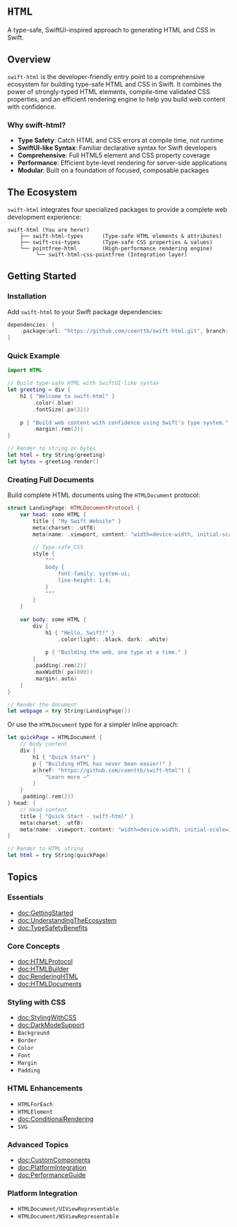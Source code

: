 # ``HTML``

A type-safe, SwiftUI-inspired approach to generating HTML and CSS in Swift.

## Overview

`swift-html` is the developer-friendly entry point to a comprehensive ecosystem for building type-safe HTML and CSS in Swift. It combines the power of strongly-typed HTML elements, compile-time validated CSS properties, and an efficient rendering engine to help you build web content with confidence.

### Why swift-html?

- **Type Safety**: Catch HTML and CSS errors at compile time, not runtime
- **SwiftUI-like Syntax**: Familiar declarative syntax for Swift developers
- **Comprehensive**: Full HTML5 element and CSS property coverage
- **Performance**: Efficient byte-level rendering for server-side applications
- **Modular**: Built on a foundation of focused, composable packages

## The Ecosystem

`swift-html` integrates four specialized packages to provide a complete web development experience:

```
swift-html (You are here!)
    ├── swift-html-types      (Type-safe HTML elements & attributes)
    ├── swift-css-types       (Type-safe CSS properties & values)
    └── pointfree-html        (High-performance rendering engine)
         └── swift-html-css-pointfree (Integration layer)
```

## Getting Started

### Installation

Add `swift-html` to your Swift package dependencies:

```swift
dependencies: [
    .package(url: "https://github.com/coenttb/swift-html.git", branch: "main")
]
```

### Quick Example

```swift
import HTML

// Build type-safe HTML with SwiftUI-like syntax
let greeting = div {
    h1 { "Welcome to swift-html" }
        .color(.blue)
        .fontSize(.px(32))
    
    p { "Build web content with confidence using Swift's type system." }
        .margin(.rem(2))
}

// Render to string or bytes
let html = try String(greeting)
let bytes = greeting.render()
```

### Creating Full Documents

Build complete HTML documents using the `HTMLDocument` protocol:

```swift
struct LandingPage: HTMLDocumentProtocol {
    var head: some HTML {
        title { "My Swift Website" }
        meta(charset: .utf8)
        meta(name: .viewport, content: "width=device-width, initial-scale=1")
        
        // Type-safe CSS
        style {
            """
            body { 
                font-family: system-ui; 
                line-height: 1.6;
            }
            """
        }
    }
    
    var body: some HTML {
        div {
            h1 { "Hello, Swift!" }
                .color(light: .black, dark: .white)
            
            p { "Building the web, one type at a time." }
        }
        .padding(.rem(2))
        .maxWidth(.px(800))
        .margin(.auto)
    }
}

// Render the document
let webpage = try String(LandingPage())
```

Or use the `HTMLDocument` type for a simpler inline approach:

```swift
let quickPage = HTMLDocument {
    // Body content
    div {
        h1 { "Quick Start" }
        p { "Building HTML has never been easier!" }
        a(href: "https://github.com/coenttb/swift-html") { 
            "Learn more →" 
        }
    }
    .padding(.rem(2))
} head: {
    // Head content
    title { "Quick Start - swift-html" }
    meta(charset: .utf8)
    meta(name: .viewport, content: "width=device-width, initial-scale=1")
}

// Render to HTML string
let html = try String(quickPage)
```

## Topics

### Essentials

- <doc:GettingStarted>
- <doc:UnderstandingTheEcosystem>
- <doc:TypeSafetyBenefits>

### Core Concepts

- <doc:HTMLProtocol>
- <doc:HTMLBuilder>
- <doc:RenderingHTML>
- <doc:HTMLDocuments>

### Styling with CSS

- <doc:StylingWithCSS>
- <doc:DarkModeSupport>
- ``Background``
- ``Border``
- ``Color``
- ``Font``
- ``Margin``
- ``Padding``

### HTML Enhancements

- ``HTMLForEach``
- ``HTMLElement``
- <doc:ConditionalRendering>
- ``SVG``

### Advanced Topics

- <doc:CustomComponents>
- <doc:PlatformIntegration>
- <doc:PerformanceGuide>

### Platform Integration

- ``HTMLDocument/UIViewRepresentable``
- ``HTMLDocument/NSViewRepresentable``
